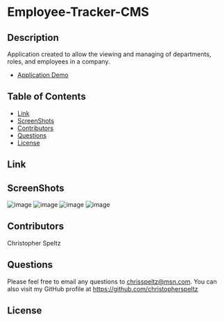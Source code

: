 # Employee-Tracker-CMS


## Description
Application created to allow the viewing and managing of departments, roles, and employees in a company.

- [Application Demo]()

## Table of Contents
- [Link](#link)
- [ScreenShots](#screenshots)
- [Contributors](#contributors)
- [Questions](#questions)
- [License](#license)

## Link



## ScreenShots
![image](https://user-images.githubusercontent.com/37876358/148333511-3465a703-b5c6-488f-9699-90e565aa3e26.png)
![image](https://user-images.githubusercontent.com/37876358/148333606-5161e0d2-1a3e-471f-a622-78f62b2587f7.png)
![image](https://user-images.githubusercontent.com/37876358/148333838-39a1b604-88cb-45d4-a97f-71df02b2c68d.png)
![image](https://user-images.githubusercontent.com/37876358/148333871-88064a2d-e0df-4d69-a0f7-167ecb851aec.png)


## Contributors
Christopher Speltz

## Questions
Please feel free to email any questions to chrisspeltz@msn.com. You can also visit my GitHub profile at https://github.com/christopherspeltz

## License


